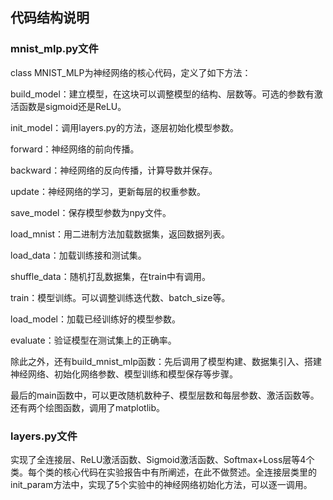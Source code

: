 ## 代码结构说明

### mnist_mlp.py文件

class MNIST_MLP为神经网络的核心代码，定义了如下方法：

build_model：建立模型，在这块可以调整模型的结构、层数等。可选的参数有激活函数是sigmoid还是ReLU。

init_model：调用layers.py的方法，逐层初始化模型参数。

forward：神经网络的前向传播。

backward：神经网络的反向传播，计算导数并保存。

update：神经网络的学习，更新每层的权重参数。

save_model：保存模型参数为npy文件。

load_mnist：用二进制方法加载数据集，返回数据列表。

load_data：加载训练接和测试集。

shuffle_data：随机打乱数据集，在train中有调用。

train：模型训练。可以调整训练迭代数、batch_size等。

load_model：加载已经训练好的模型参数。

evaluate：验证模型在测试集上的正确率。

除此之外，还有build_mnist_mlp函数：先后调用了模型构建、数据集引入、搭建神经网络、初始化网络参数、模型训练和模型保存等步骤。

最后的main函数中，可以更改随机数种子、模型层数和每层参数、激活函数等。还有两个绘图函数，调用了matplotlib。

### layers.py文件

实现了全连接层、ReLU激活函数、Sigmoid激活函数、Softmax+Loss层等4个类。每个类的核心代码在实验报告中有所阐述，在此不做赘述。全连接层类里的init_param方法中，实现了5个实验中的神经网络初始化方法，可以逐一调用。
